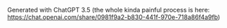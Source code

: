 Generated with ChatGPT 3.5 (the whole kinda painful process is here: https://chat.openai.com/share/0981f9a2-b830-441f-970e-718a86f4a9fb)



